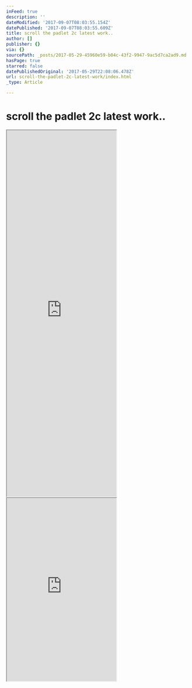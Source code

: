 ```yaml
---
inFeed: true
description: ''
dateModified: '2017-09-07T08:03:55.154Z'
datePublished: '2017-09-07T08:03:55.609Z'
title: scroll the padlet 2c latest work..
author: []
publisher: {}
via: {}
sourcePath: _posts/2017-05-29-45960e59-b04c-43f2-9947-9ac5d7ca2ad9.md
hasPage: true
starred: false
datePublishedOriginal: '2017-05-29T22:08:06.478Z'
url: scroll-the-padlet-2c-latest-work/index.html
_type: Article

---
```

# scroll the padlet 2c latest work..

<iframe src="https://the-grid.github.io/ed-userhtml/?g=eJx9ku9OwyAUxV-FYEw0sWu7mDnpqt_8ZuIbLLTc0RspILCt-vRCW_9MjSFtCPTe8zvndiPwQFrFva-p5UJByKBvQFDiw6uCmjbGCXCstAPxRqEgTjb8orga16K8rKYPMscF7j1b2iGeDJnHN9SSzZfxpDIHcDtljqxDIUBX1ngMaDRzoHjAA1RHFKFjZVGcVw1vn6Uzey3Y2cN1WvRuYz-YIqhI3Yuq506iZkW8xZ3jPRDv2pp2IVjP8nxytGhNn4-u8r7Bt-XLjdzDEikZKybEmhaflr9xdICyC-y2KKIvgd4q_soaZdrnqJhPknFj7zYpxx9461gTYAgZVyijz9Tqk7iKDTjpHOz-wr1P56eD-G16jp5po-EUrlKoIZvhyw8X5coOlIRYDaGm20ZxnWxgL09Tc-DN3rXgFxNQK_QYYfxJIPi85wK2Rwzddua1WlIyhlbT9YqSSa6m5epf-K8Rjwb-MoM6GaGEq9juMeqSpEueRt00AR6fmPz8fgdii_u5" height="1000" style=""></iframe>

<iframe src="https://the-grid.github.io/ed-userhtml/?g=eJxNkTFPwzAQhff-CitINJFqG5AYaJIOkRBi6cSGEHLtS-s0sSP72lIQ_51Lm6ps9t3ze77vig5QsT74HgIey6RezZXprIsJ094hOCyTDWIf51IeDgdRKw0r77dC-05aZUAncjEpjN0za4bnPHiPyaKQVKJG1MH2uEjrndNovUvNjMUZaTP2M2FsrwJr6F43kZXMiDXgcwsdxcbq-KbWS9VBGrP3u4-c1LZm6X9NdXw1KVllLADughs0o5EOoBBGHTnk1BDWUM-as0zEoOmaSEmDOtB4nc0BSnCfL5WMZiuaePNVr7q2vL_dQ4g0RLl_EE_JYEP_Fr0KlLH0BgRxI4wV1D5AOs6V5ZPf1Hi9G34yY9MzkSmdLnm8iZQzzbK8kCOvM1HdqhhPUIn2CUrCjELFNwHq615wA-tgjVBWmm-7doOJb1tOdd4r0wLyB81b4hGRH3zYji5u1_U-IiU8Xhb2B4FpsVg" height="500" style=""></iframe>